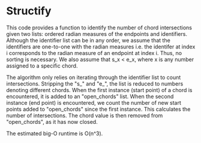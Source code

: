 # Structify

This code provides a function to identify the number of chord intersections given two lists: ordered radian measures of the endpoints and identifiers. Although the identifier list can be in any order, we assume that the identifiers are one-to-one with the radian measures i.e. the identifer at index i corresponds to the radian measure of an endpoint at index i. Thus, no sorting is necessary. We also assume that s_x < e_x, where x is any number assigned to a specific chord. 

The algorithm only relies on iterating through the identifier list to count intersections. Stripping the "s_" and "e_", the list is reduced to numbers denoting different chords. When the first instance (start point) of a chord is encountered, it is added to an "open_chords" list. When the second instance (end point) is encountered, we count the number of new start points added to "open_chords" since the first instance. This calculates the number of intersections. The chord value is then removed from "open_chords", as it has now closed.

The estimated big-O runtime is O(n^3).
